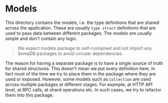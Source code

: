 # Models

This directory contains the models, i.e. the type definitions that are shared across the application. These are usually `type struct` definitions that are used to pass data between different packages. The models are usually simple and don't contain any logic.

> We expect models package to self-contained and not import any SemaDB packages to avoid circular dependencies.

The reason for having a separate package is to have a single source of truth for shared structures. This doesn't mean we put every definition here, in fact most of the time we try to place them in the package where they are used or exposed. However, some models such as `Collection` are used across multiple packages at different stages. For example, at HTTP API level, at RPC calls, at shard operations etc. In such cases, we try to refactor them into this package.